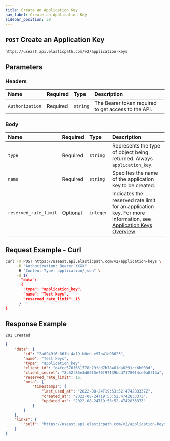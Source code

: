 ```yaml
---
title: Create an Application Key
nav_label: Create an Application Key
sidebar_position: 30
---
```


## `POST` Create an Application Key

```http
https://useast.api.elasticpath.com/v2/application-keys
```

## Parameters

### Headers

| Name            | Required | Type     | Description                                         |
|:----------------|:---------|:---------|:----------------------------------------------------|
| `Authorization` | Required | `string` | The Bearer token required to get access to the API. |

### Body

 Name   | Required | Type     | Description                                                             |
|:-------|:---------|:---------|:------------------------------------------------------------------------|
| `type` | Required | `string` | Represents the type of object being returned. Always `application_key`. |
| `name` | Required | `string` | Specifies the name of the application key to be created. |
| `reserved_rate_limit` | Optional| `integer` | Indicates the reserved rate limit for an application key. For more information, see [Application Keys Overview](/docs/authentication/application-keys/application-keys-overview). |

## Request Example - Curl

```bash
curl -X POST https://useast.api.elasticpath.com/v2/application-keys \
     -H "Authorization: Bearer XXXX"
     -H "Content-Type: application/json" \
     -d ${
       "data":
       {
        "type": "application_key",
        "name": "Test keys",
        "reserved_rate_limit": 15
      }
}
```

## Response Example

`201 Created`

```json
{
    "data": {
        "id": "2a0949f6-661b-4a19-b0ed-e97b41e98623",
        "name": "Test keys",
        "type": "application_key",
        "client_id": "d4fcc576f661778c29fcd7b78461da8291cc6b003d",
        "client_secret": "8c52f85e3d6915e76f97139bdd71780f4ce0a8f13a",
        "reserved_rate_limit": 15,
        "meta": {
            "timestamps": {
                "last_used_at": "2022-08-24T19:53:52.474283337Z",
                "created_at": "2022-08-24T19:53:52.474283337Z",
                "updated_at": "2022-08-24T19:53:52.474283337Z"
            }
        }
    },
    "links": {
        "self": "https://useast.api.elasticpath.com/v2/application-keys/2a0949f6-661b-4a19-b0ed-e97b41e98623"
    }
}
```
